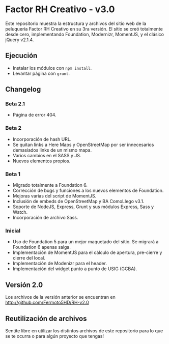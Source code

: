 # Factor RH Creativo - v3.0
Este repositorio muestra la estructura y archivos del sitio web de la peluquería Factor RH Creativo en su 3ra versión. 
El sitio se creó totalmente desde cero, implementando Foundation, Modernizr, MomentJS, y el clásico jQuery v2.1.4. 

## Ejecución 
* Instalar los módulos con `npm install`. 
* Levantar página con `grunt`. 

## Changelog 
### Beta 2.1
* Página de error 404. 

### Beta 2
* Incorporación de hash URL. 
* Se quitan links a Here Maps y OpenStreetMap por ser innecesarios demasiados links de un mismo mapa. 
* Varios cambios en el SASS y JS. 
* Nuevos elementos propios. 

### Beta 1
* Migrado totalmente a Foundation 6. 
* Corrección de bugs y funciones a los nuevos elementos de Foundation. 
* Mejoras varias del script de MomentJS. 
* Inclusión de embeds de OpenStreetMap y BA ComoLlego v3.1. 
* Soporte de NodeJS, Express, Grunt y sus módulos Express, Sass y Watch. 
* Incorporación de archivo Sass. 

### Inicial 
* Uso de Foundation 5 para un mejor maquetado del sitio. Se migrará a Foundation 6 apenas salga. 
* Implementación de MomentJS para el cálculo de apertura, pre-cierre y cierre del local. 
* Implementación de Modenizr para el header. 
* Implementación del widget punto a punto de USIG (GCBA). 

## Versión 2.0 
Los archivos de la versión anterior se encuentran en http://github.com/Fermoto5HD/RH-v2.0 

## Reutilización de archivos 
Sentite libre en utilizar los distintos archivos de este repositorio para lo que se te ocurra o para algún proyecto que tengas! 